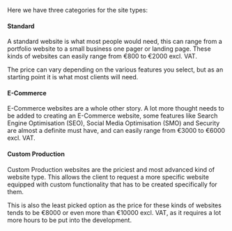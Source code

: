 Here we have three categories for the site types:

#### Standard

A standard website is what most people would need, this can range from a portfolio website to a small business one pager or landing page. These kinds of websites can easily range from €800 to €2000 excl. VAT.

The price can vary depending on the various features you select, but as an starting point it is what most clients will need.

#### E-Commerce

E-Commerce websites are a whole other story. A lot more thought needs to be added to creating an E-Commerce website, some features like Search Engine Optimisation (SEO), Social Media Optimisation (SMO) and Security are almost a definite must have, and can easily range from €3000 to €6000 excl. VAT.

#### Custom Production

Custom Production websites are the priciest and most advanced kind of website type. This allows the client to request a more specific website equipped with custom functionality that has to be created specifically for them.

This is also the least picked option as the price for these kinds of websites tends to be €8000 or even more than €10000 excl. VAT, as it requires a lot more hours to be put into the development.